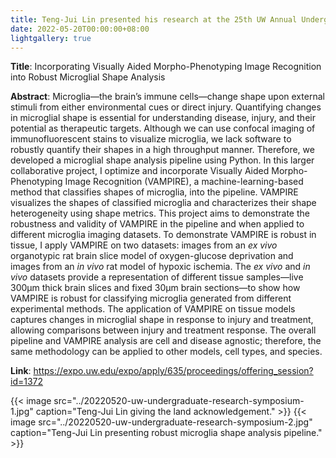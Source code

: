 ```yaml
---
title: Teng-Jui Lin presented his research at the 25th UW Annual Undergraduate Research Symposium.
date: 2022-05-20T00:00:00+08:00
lightgallery: true
---
```


**Title**: Incorporating Visually Aided Morpho-Phenotyping Image Recognition into Robust Microglial Shape Analysis

**Abstract**: Microglia—the brain’s immune cells—change shape upon external stimuli from either environmental cues or direct injury. Quantifying changes in microglial shape is essential for understanding disease, injury, and their potential as therapeutic targets. Although we can use confocal imaging of immunofluorescent stains to visualize microglia, we lack software to robustly quantify their shapes in a high throughput manner. Therefore, we developed a microglial shape analysis pipeline using Python. In this larger collaborative project, I optimize and incorporate Visually Aided Morpho-Phenotyping Image Recognition (VAMPIRE), a machine-learning-based method that classifies shapes of microglia, into the pipeline. VAMPIRE visualizes the shapes of classified microglia and characterizes their shape heterogeneity using shape metrics. This project aims to demonstrate the robustness and validity of VAMPIRE in the pipeline and when applied to different microglia imaging datasets. To demonstrate VAMPIRE is robust in tissue, I apply VAMPIRE on two datasets: images from an *ex vivo* organotypic rat brain slice model of oxygen-glucose deprivation and images from an *in vivo* rat model of hypoxic ischemia. The *ex vivo* and *in vivo* datasets provide a representation of different tissue samples—live 300µm thick brain slices and fixed 30µm brain sections—to show how VAMPIRE is robust for classifying microglia generated from different experimental methods. The application of VAMPIRE on tissue models captures changes in microglial shape in response to injury and treatment, allowing comparisons between injury and treatment response. The overall pipeline and VAMPIRE analysis are cell and disease agnostic; therefore, the same methodology can be applied to other models, cell types, and species.

**Link**: https://expo.uw.edu/expo/apply/635/proceedings/offering_session?id=1372


{{< image src="../20220520-uw-undergraduate-research-symposium-1.jpg" caption="Teng-Jui Lin giving the land acknowledgement." >}}
{{< image src="../20220520-uw-undergraduate-research-symposium-2.jpg" caption="Teng-Jui Lin presenting robust microglia shape analysis pipeline." >}}
